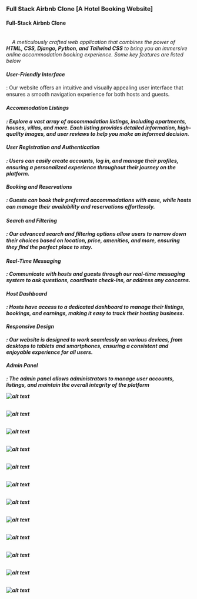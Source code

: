 <h3>Full Stack Airbnb Clone [A Hotel Booking Website]</h3>
<h4>Full-Stack Airbnb Clone</h4><br>
&nbsp;&nbsp;&nbsp;&nbsp;<em>A meticulously crafted web application that combines the power of
<strong>HTML, CSS, Django, Python, and Tailwind CSS</strong> to bring you an immersive online accommodation
booking experience. Some key features are listed below</em>
<h4><em>User-Friendly Interface</h4></em>: Our website oﬀers an intuitive and visually appealing user interface
that ensures a smooth navigation experience for both hosts and guests.
<h4><em>Accommodation Listings<em><h4>: Explore a vast array of accommodation listings, including apartments,
houses, villas, and more. Each listing provides detailed information, high-quality images, and user
reviews to help you make an informed decision.
<h4><em>User Registration and Authentication</h4></em>: Users can easily create accounts, log in, and manage
their proﬁles, ensuring a personalized experience throughout their journey on the platform.
<h4><em>Booking and Reservations</h4></em>: Guests can book their preferred accommodations with ease, while
hosts can manage their availability and reservations eﬀortlessly.
<h4><em>Search and Filtering</h4></em>: Our advanced search and ﬁltering options allow users to narrow down
their choices based on location, price, amenities, and more, ensuring they ﬁnd the perfect place
to stay.
<h4><em>Real-Time Messaging</h4></em>: Communicate with hosts and guests through our real-time messaging
system to ask questions, coordinate check-ins, or address any concerns.
<h4><em>Host Dashboard</h4></em>: Hosts have access to a dedicated dashboard to manage their listings, bookings,
and earnings, making it easy to track their hosting business.
<h4><em>Responsive Design</h4></em>: Our website is designed to work seamlessly on various devices, from
desktops to tablets and smartphones, ensuring a consistent and enjoyable experience for all
users.
<h4><em>Admin Panel</h4></em>: The admin panel allows administrators to manage user accounts, listings, and
maintain the overall integrity of the platform

![alt text](https://github.com/Pravin-Kumar-21/Airbnb_Clone_Latest/blob/master/Live%20Pictures/1.png)
<br>
<br>

![alt text](https://github.com/Pravin-Kumar-21/Airbnb_Clone_Latest/blob/master/Live%20Pictures/2.png)
<br>
<br>

![alt text](https://github.com/Pravin-Kumar-21/Airbnb_Clone_Latest/blob/master/Live%20Pictures/3.png)
<br>
<br>

![alt text](https://github.com/Pravin-Kumar-21/Airbnb_Clone_Latest/blob/master/Live%20Pictures/4.png)
<br>
<br>

![alt text](https://github.com/Pravin-Kumar-21/Airbnb_Clone_Latest/blob/master/Live%20Pictures/5.png)
<br>
<br>

![alt text](https://github.com/Pravin-Kumar-21/Airbnb_Clone_Latest/blob/master/Live%20Pictures/6.png)
<br>
<br>

![alt text](https://github.com/Pravin-Kumar-21/Airbnb_Clone_Latest/blob/master/Live%20Pictures/7.png)
<br>
<br>

![alt text](https://github.com/Pravin-Kumar-21/Airbnb_Clone_Latest/blob/master/Live%20Pictures/8.png)
<br>
<br>

![alt text](https://github.com/Pravin-Kumar-21/Airbnb_Clone_Latest/blob/master/Live%20Pictures/9.png)
<br>
<br>

![alt text](https://github.com/Pravin-Kumar-21/Airbnb_Clone_Latest/blob/master/Live%20Pictures/10.png)
<br>
<br>

![alt text](https://github.com/Pravin-Kumar-21/Airbnb_Clone_Latest/blob/master/Live%20Pictures/11.png)
<br>
<br>

![alt text](https://github.com/Pravin-Kumar-21/Airbnb_Clone_Latest/blob/master/Live%20Pictures/12.png)
<br>
<br>
